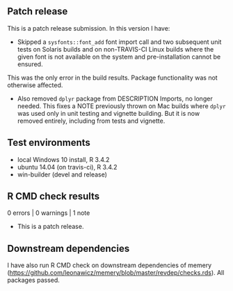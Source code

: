 ## Patch release
This is a patch release submission. In this version I have:

* Skipped a `sysfonts::font_add` font import call and two subsequent unit tests on Solaris builds and on non-TRAVIS-CI Linux builds where the given font is not available on the system and pre-installation cannot be ensured.

This was the only error in the build results. Package functionality was not otherwise affected.

* Also removed `dplyr` package from DESCRIPTION Imports, no longer needed. This fixes a NOTE previously thrown on Mac builds where `dplyr` was used only in unit testing and vignette building. But it is now removed entirely, including from tests and vignette.

## Test environments
* local Windows 10 install, R 3.4.2
* ubuntu 14.04 (on travis-ci), R 3.4.2
* win-builder (devel and release)

## R CMD check results

0 errors | 0 warnings | 1 note

* This is a patch release.

## Downstream dependencies
I have also run R CMD check on downstream dependencies of memery 
(https://github.com/leonawicz/memery/blob/master/revdep/checks.rds). 
All packages passed.
